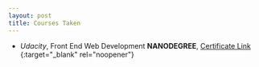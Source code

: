 ```yaml
---
layout: post
title: Courses Taken
---
```


- _Udacity_, Front End Web Development **NANODEGREE**,
[Certificate Link](https://graduation.udacity.com/confirm/RVLRPMLH) {:target="_blank" rel="noopener"}
